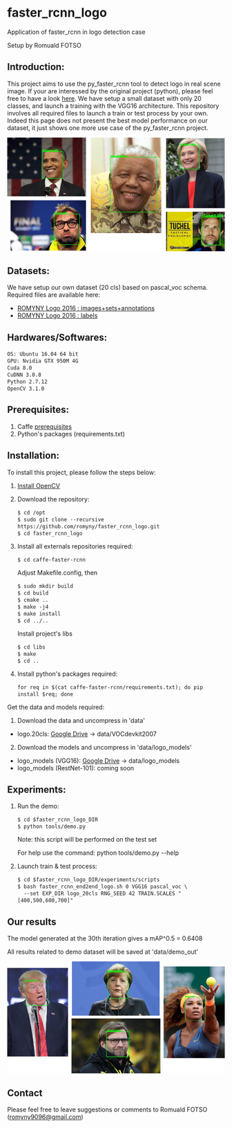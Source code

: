 # faster_rcnn_logo

Application of faster_rcnn in logo detection case

Setup by Romuald FOTSO

## Introduction:

This project aims to use the py_faster_rcnn tool to detect logo in real scene image. If your are interessed by the original project (python), please feel free to have a look [here](https://github.com/rbgirshick/py-faster-rcnn). We have setup a small dataset with only 20 classes, and launch a training with the VGG16 architecture. This repository involves all required files to launch a train or test process by your own. Indeed this page does not present the best model performance on our dataset, it just shows one more use case of the py_faster_rcnn project.

![example](data/readme_img/example1.jpg)

## Datasets:

We have setup our own dataset (20 cls) based on pascal_voc schema.
Required files are available here:
  * [ROMYNY Logo 2016 : images+sets+annotations](https://drive.google.com/open?id=0B_Rjj_NgCayPS3NPamlydGZzcE0)
  * [ROMYNY Logo 2016 : labels](https://drive.google.com/open?id=0B_Rjj_NgCayPUXplX0tEazdmNnM)
  
## Hardwares/Softwares:
    OS: Ubuntu 16.04 64 bit
    GPU: Nvidia GTX 950M 4G
    Cuda 8.0
    CuDNN 3.0.8
    Python 2.7.12
    OpenCV 3.1.0

## Prerequisites:

  1. Caffe [prerequisites](http://caffe.berkeleyvision.org/installation.html#prequequisites)
  2. Python's packages (requirements.txt)
  
## Installation:

To install this project, please follow the steps below:

1. [Install OpenCV](http://www.pyimagesearch.com/2016/10/24/ubuntu-16-04-how-to-install-opencv/)

2. Download the repository:

    ```
    $ cd /opt
    $ sudo git clone --recursive https://github.com/romyny/faster_rcnn_logo.git
    $ cd faster_rcnn_logo
    ```
    
3. Install all externals repositories required:

    ```
    $ cd caffe-faster-rcnn
    ```
    
    Adjust Makefile.config, then
    
    ```
    $ sudo mkdir build
    $ cd build
    $ cmake ..
    $ make -j4
    $ make install
    $ cd ../..
    ```
    
    Install project's libs
    
    ```
    $ cd libs
    $ make
    $ cd ..
    ```
    
 4. Install python's packages required:

    ```
    for req in $(cat caffe-faster-rcnn/requirements.txt); do pip install $req; done
    ```
    
Get the data and models required:
1. Download the data and uncompress in 'data'
  * logo.20cls: [Google Drive](https://drive.google.com/open?id=0B_Rjj_NgCayPS3NPamlydGZzcE0) -> data/VOCdevkit2007

2. Download the models and uncompress in 'data/logo_models'
  * logo_models (VGG16): [Google Drive](https://drive.google.com/open?id=0B_Rjj_NgCayPRV9uWDhMM0lpcEk) -> data/logo_models
  * logo_models (RestNet-101): coming soon
  
## Experiments:

1. Run the demo: 
    
    ```
    $ cd $faster_rcnn_logo_DIR
    $ python tools/demo.py 
    ```
    Note: this script will be performed on the test set
    
    For help use the command: python tools/demo.py --help
    
2. Launch train & test process:

    ```
    $ cd $faster_rcnn_logo_DIR/experiments/scripts
    $ bash faster_rcnn_end2end_logo.sh 0 VGG16 pascal_voc \
      --set EXP_DIR logo_20cls RNG_SEED 42 TRAIN.SCALES "[400,500,600,700]"
    ```
    
## Our results
The model generated at the 30th iteration gives a mAP^0.5 = 0.6408

All results related to demo dataset will be saved at 'data/demo_out'

![example](data/readme_img/example2.jpg)

## Contact

Please feel free to leave suggestions or comments to Romuald FOTSO (romyny9096@gmail.com)    
